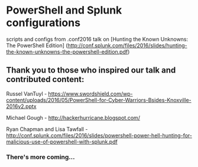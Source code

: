 # PowerShell and Splunk configurations
scripts and configs from .conf2016 talk on [Hunting the Known Unknowns: The PowerShell Edition] (http://conf.splunk.com/files/2016/slides/hunting-the-known-unknowns-the-powershell-edition.pdf)

## Thank you to those who inspired our talk and contributed content:

Russel VanTuyl - https://www.swordshield.com/wp-content/uploads/2016/05/PowerShell-for-Cyber-Warriors-Bsides-Knoxville-2016v2.pptx

Michael Gough - http://hackerhurricane.blogspot.com/

Ryan Chapman and Lisa Tawfall - http://conf.splunk.com/files/2016/slides/powershell-power-hell-hunting-for-malicious-use-of-powershell-with-splunk.pdf

### There's more coming...


